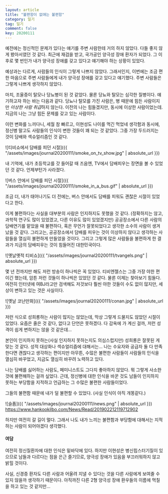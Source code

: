 ```yaml
---
layout: article
title: "불편함이 없애는 불편함"
category: 일기
tag: 일기
comment: false
key: 20200111
---
```


예전에는 정신적인 문제가 있다는 얘기를 주변 사람한테 거의 하지 않았다. 다들 좋지 않게 봤아서였던 것 같다.
최근에 재검을 받고, 국가공인 양극성 장애 환자가 되었다. 그 이후로 몇 번인가 내가 양극성 장애를 갖고 있다고 얘기해야 하는 상황이 있었다.

예상과는 다르게, 사람들의 인식이 그렇게 나쁘지 않았다. 그래서인지, 이번에는 조금 편한 마음으로 주변 사람들에게 내가 양극성 장애를 갖고 있다고 얘기했다. 주변 사람들은 그렇게 나쁘게 생각하지 않았다.

마치, 조울증이 탈모나 당뇨병이 된 것 같았다. 물론 당뇨와 탈모는 심각한 질병이다. 얘기하고자 하는 바는 다음과 같다. 당뇨나 탈모를 가진 사람은, 병 때문에 힘든 사람이지만 *이상한 사람 취급*하지 않는다. 이전의 나는 힘들겠지만, 동시에 이상한 사람이었는데. 지금의 나는 그냥 힘든 문제를 갖고 있는 사람이다.

이런 변화를 느끼다니, 세월 참 빠르고, 이현성도 나이를 먹긴 먹었네 생각함과 동시에, 정신병 말고도 사람들의 인식이 변한 것들이 꽤 되는 것 같았다. 그중 가장 두드러지는 것이 담배와 섹슈얼리즘인 것 같다.


![티비쇼에서 담배를 피던 시절]({{ "/assets/images/journal20200111/smoke_on_tv_show.jpg" | absolute_url }})

내 기억에, 내가 초등학교를 갓 들어갈 때 즈음엔, TV에서 담배피우는 장면을 볼 수 있었던 것 같다.
언제부턴가 사라졌다.

![버스 안에서 담배를 피던 시절]({{ "/assets/images/journal20200111/smoke_in_a_bus.gif" | absolute_url }})

조금 더, 내가 태어나기도 더 전에는, 버스 안에서도 담배를 피워도 괜찮은 시절이 있었다고 한다.

이게 불편하다는 사실을 대부분의 사람은 인지하지도 못했을 것 같다. (정확하지는 않고, 과학적 연구도 많이 있었겠고, 다른 이유도 많이 있었겠지만) 공공장소에서 다른 사람의 담배연기를 맡았을 때 불편하다, 혹은 무언가 잘못되었다고 생각한 소수의 사람이 생겨났을 것 같다. 그리고는, 공공장소에서 담배를 피우는 것이 이상하지 않다고 생각하는 사람들을 열심히 불편하게 만들었을 것이다. 그리고 그렇게 많은 사람들을 불편하게 한 결과가 지금의 담배피우는 것이 힘들어진 대한민국이다.


![옛날옛적 티비쇼]({{ "/assets/images/journal20200111/tvangels.png" | absolute_url }})

몇 년 전까지만 해도 저런 방송이 하나씩은 꼭 있었다. 티비엔젤스는 그중 가장 야한 편이긴 했는데, 암튼 저런 것들이 하나씩은 있었던 것 같다. 물론 이제는 찾아보기 힘들다. 여전히 인터넷에 여BJ라고만 검색해도 저것보다 훨씬 야한 것들이 수도 없이 많지만, 세상이 변하고 있는 것은 사실이다.

![옛날 코난만화]({{ "/assets/images/journal20200111/conan.jpg" | absolute_url }})

저런 식으로 성희롱하는 사람이 많지는 않았는데, 막상 그렇게 드물지도 않았던 시절이 있었다. 요즘은 줄은 것 같다,
없다고 단언은 못하겠다. 다 감옥에 가 계신 걸까, 저런 성격이 쉽게 변하지는 않을 것 같은데...


본인이 인지하지 못하는(사실 인지하지 못하는지도 의심스럽지만) 성희롱은 잘못된 게 맞는 것 같다. 성적 대상화나 섹슈얼리즘에 대해서는... 나는 수요자와 공급자 둘 다 만족한다면 괜찮다고 생각하는 편이지만 아무튼, 수많은 불편한 사람들이 사람들의 인식을 열심히 바꾸었고, 지금도 열심히 바꾸려 노력하고 있다.

나는 담배를 싫어하는 사람도, 페미니스트도 그다지 좋아하지 않았다. 뭐 그렇게 사소한 것에 불편해하는 걸까 싶었다. 근데, 정신병에 대한 인식을 바꾼 것도 남들이 인지하지 못하는 부당함을 지적하고 언급하는 그 수많은 불편한 사람들이었다.

그들의 불편함 때문에 내가 덜 불편할 수 있었다. (사실 인식이 아직 개똥같다.)


![슬픔]({{ "/assets/images/journal20200111/news.png" | absolute_url }})
https://www.hankookilbo.com/News/Read/201902212119712902

하지만 여전히 갈 길이 멀다.
그래서 나도 내가 느끼는 불편함과 부당함에 대해서는 지적하는 사람이 되어야겠다 생각했다.


#### 여담
여전히 정신질환자에 대한 인식은 밑바닥에 있다.
하지만 이현성은 병신힙스터기질이 있으므로 남들과 다르다는 점을 은근 즐기므로, 양극성 장애가 있음을 부끄러워하지 않고 밝힐 것이다.

사실, 신경증 환자도 다른 사람과 어울려 지낼 수 있다는 것을 다른 사람에게 보여줄 수 있지 않을까 생각하기 때문이다. 아직까진 다른 2형 양극성 장애 환우들의 이름에 먹칠을 하고 있는 것 같지만...

